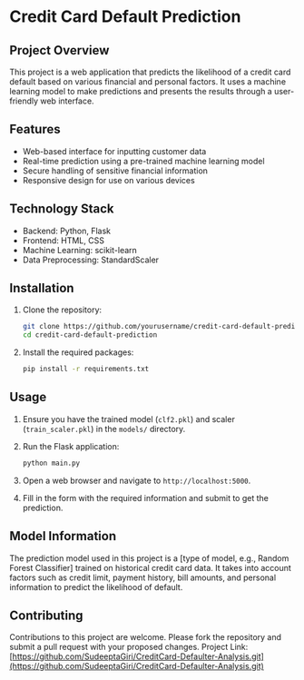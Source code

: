 # Credit Card Default Prediction

## Project Overview
This project is a web application that predicts the likelihood of a credit card default based on various financial and personal factors. It uses a machine learning model to make predictions and presents the results through a user-friendly web interface.

## Features
- Web-based interface for inputting customer data
- Real-time prediction using a pre-trained machine learning model
- Secure handling of sensitive financial information
- Responsive design for use on various devices

## Technology Stack
- Backend: Python, Flask
- Frontend: HTML, CSS
- Machine Learning: scikit-learn
- Data Preprocessing: StandardScaler

## Installation

1. Clone the repository:
    ```sh
    git clone https://github.com/yourusername/credit-card-default-prediction.git
    cd credit-card-default-prediction
    ```

2. Install the required packages:
    ```sh
    pip install -r requirements.txt
    ```

## Usage

1. Ensure you have the trained model (`clf2.pkl`) and scaler (`train_scaler.pkl`) in the `models/` directory.

2. Run the Flask application:
    ```sh
    python main.py
    ```

3. Open a web browser and navigate to `http://localhost:5000`.

4. Fill in the form with the required information and submit to get the prediction.

## Model Information
The prediction model used in this project is a [type of model, e.g., Random Forest Classifier] trained on historical credit card data. It takes into account factors such as credit limit, payment history, bill amounts, and personal information to predict the likelihood of default.

## Contributing
Contributions to this project are welcome. Please fork the repository and submit a pull request with your proposed changes.
Project Link: [https://github.com/SudeeptaGiri/CreditCard-Defaulter-Analysis.git](https://github.com/SudeeptaGiri/CreditCard-Defaulter-Analysis.git)
